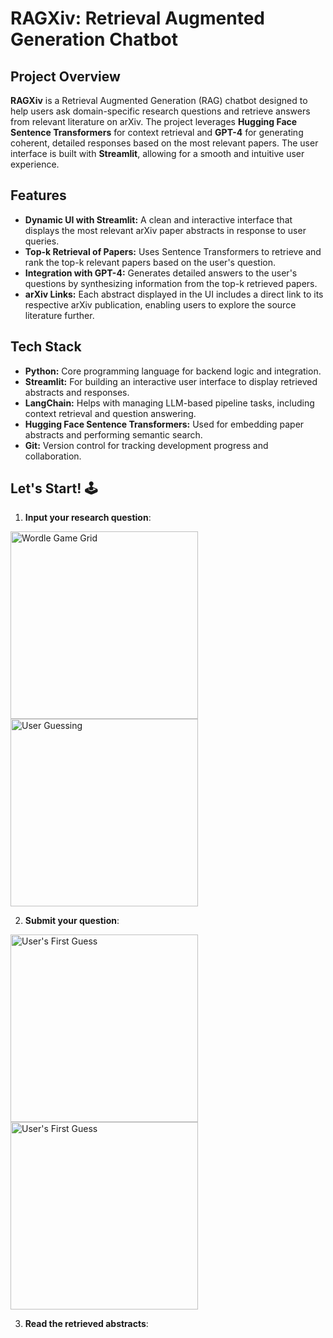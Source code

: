 # RAGXiv: Retrieval Augmented Generation Chatbot

## Project Overview
**RAGXiv** is a Retrieval Augmented Generation (RAG) chatbot designed to help users ask domain-specific research questions and retrieve answers from relevant literature on arXiv. The project leverages **Hugging Face Sentence Transformers** for context retrieval and **GPT-4** for generating coherent, detailed responses based on the most relevant papers. The user interface is built with **Streamlit**, allowing for a smooth and intuitive user experience.

## Features
- **Dynamic UI with Streamlit:** A clean and interactive interface that displays the most relevant arXiv paper abstracts in response to user queries.
- **Top-k Retrieval of Papers:** Uses Sentence Transformers to retrieve and rank the top-k relevant papers based on the user's question.
- **Integration with GPT-4:** Generates detailed answers to the user's questions by synthesizing information from the top-k retrieved papers.
- **arXiv Links:** Each abstract displayed in the UI includes a direct link to its respective arXiv publication, enabling users to explore the source literature further.

## Tech Stack
- **Python:** Core programming language for backend logic and integration.
- **Streamlit:** For building an interactive user interface to display retrieved abstracts and responses.
- **LangChain:** Helps with managing LLM-based pipeline tasks, including context retrieval and question answering.
- **Hugging Face Sentence Transformers:** Used for embedding paper abstracts and performing semantic search.
- **Git:** Version control for tracking development progress and collaboration.

## Let's Start! 🕹️

1. **Input your research question**: 
  <img src="images/blank.png" alt="Wordle Game Grid" width="300">
  <img src="images/typing_words.png" alt="User Guessing" width="300">
  
2. **Submit your question**: 
  <img src="images/one_guess.png" alt="User's First Guess" width="300">
  <img src="images/second_guess.png" alt="User's First Guess" width="300">
  
3. **Read the retrieved abstracts**: 
